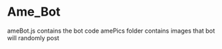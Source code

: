 # Ame_Bot
ameBot.js contains the bot code
amePics folder contains images that bot will randomly post
